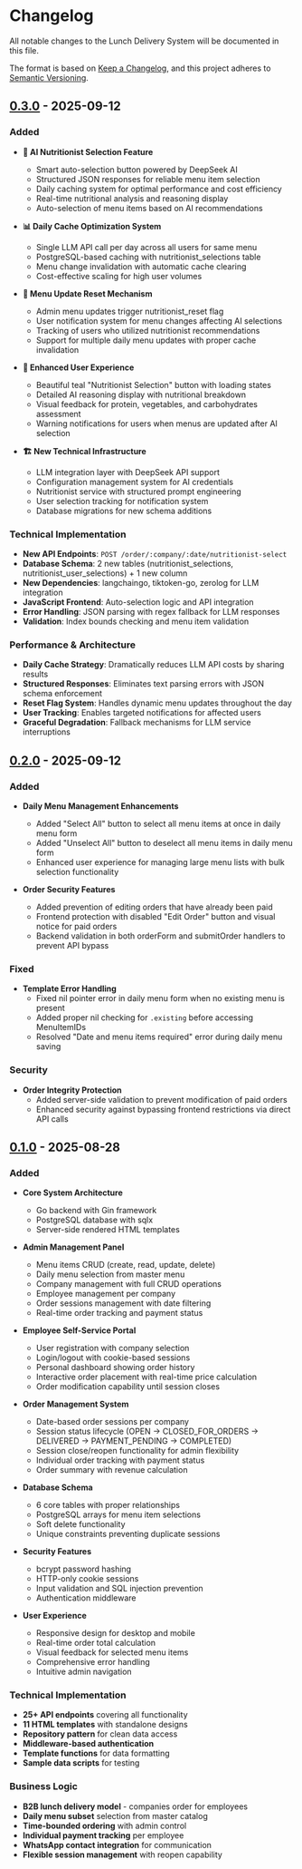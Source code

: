 # Changelog

All notable changes to the Lunch Delivery System will be documented in this file.

The format is based on [Keep a Changelog](https://keepachangelog.com/en/1.0.0/),
and this project adheres to [Semantic Versioning](https://semver.org/spec/v2.0.0.html).

## [0.3.0] - 2025-09-12

### Added
- **🧠 AI Nutritionist Selection Feature**
  - Smart auto-selection button powered by DeepSeek AI
  - Structured JSON responses for reliable menu item selection
  - Daily caching system for optimal performance and cost efficiency
  - Real-time nutritional analysis and reasoning display
  - Auto-selection of menu items based on AI recommendations

- **📊 Daily Cache Optimization System**
  - Single LLM API call per day across all users for same menu
  - PostgreSQL-based caching with nutritionist_selections table
  - Menu change invalidation with automatic cache clearing
  - Cost-effective scaling for high user volumes

- **🔄 Menu Update Reset Mechanism**
  - Admin menu updates trigger nutritionist_reset flag
  - User notification system for menu changes affecting AI selections
  - Tracking of users who utilized nutritionist recommendations
  - Support for multiple daily menu updates with proper cache invalidation

- **🎨 Enhanced User Experience**
  - Beautiful teal "Nutritionist Selection" button with loading states
  - Detailed AI reasoning display with nutritional breakdown
  - Visual feedback for protein, vegetables, and carbohydrates assessment
  - Warning notifications for users when menus are updated after AI selection

- **🏗️ New Technical Infrastructure**
  - LLM integration layer with DeepSeek API support
  - Configuration management system for AI credentials
  - Nutritionist service with structured prompt engineering
  - User selection tracking for notification system
  - Database migrations for new schema additions

### Technical Implementation
- **New API Endpoints**: `POST /order/:company/:date/nutritionist-select`
- **Database Schema**: 2 new tables (nutritionist_selections, nutritionist_user_selections) + 1 new column
- **New Dependencies**: langchaingo, tiktoken-go, zerolog for LLM integration
- **JavaScript Frontend**: Auto-selection logic and API integration
- **Error Handling**: JSON parsing with regex fallback for LLM responses
- **Validation**: Index bounds checking and menu item validation

### Performance & Architecture
- **Daily Cache Strategy**: Dramatically reduces LLM API costs by sharing results
- **Structured Responses**: Eliminates text parsing errors with JSON schema enforcement
- **Reset Flag System**: Handles dynamic menu updates throughout the day
- **User Tracking**: Enables targeted notifications for affected users
- **Graceful Degradation**: Fallback mechanisms for LLM service interruptions

## [0.2.0] - 2025-09-12

### Added
- **Daily Menu Management Enhancements**
  - Added "Select All" button to select all menu items at once in daily menu form
  - Added "Unselect All" button to deselect all menu items in daily menu form
  - Enhanced user experience for managing large menu lists with bulk selection functionality

- **Order Security Features**
  - Added prevention of editing orders that have already been paid
  - Frontend protection with disabled "Edit Order" button and visual notice for paid orders
  - Backend validation in both orderForm and submitOrder handlers to prevent API bypass

### Fixed
- **Template Error Handling**
  - Fixed nil pointer error in daily menu form when no existing menu is present
  - Added proper nil checking for `.existing` before accessing MenuItemIDs
  - Resolved "Date and menu items required" error during daily menu saving

### Security
- **Order Integrity Protection**
  - Added server-side validation to prevent modification of paid orders
  - Enhanced security against bypassing frontend restrictions via direct API calls

## [0.1.0] - 2025-08-28

### Added
- **Core System Architecture**
  - Go backend with Gin framework
  - PostgreSQL database with sqlx
  - Server-side rendered HTML templates

- **Admin Management Panel**
  - Menu items CRUD (create, read, update, delete)
  - Daily menu selection from master menu
  - Company management with full CRUD operations
  - Employee management per company
  - Order sessions management with date filtering
  - Real-time order tracking and payment status

- **Employee Self-Service Portal**
  - User registration with company selection
  - Login/logout with cookie-based sessions
  - Personal dashboard showing order history
  - Interactive order placement with real-time price calculation
  - Order modification capability until session closes

- **Order Management System**
  - Date-based order sessions per company
  - Session status lifecycle (OPEN → CLOSED_FOR_ORDERS → DELIVERED → PAYMENT_PENDING → COMPLETED)
  - Session close/reopen functionality for admin flexibility
  - Individual order tracking with payment status
  - Order summary with revenue calculation

- **Database Schema**
  - 6 core tables with proper relationships
  - PostgreSQL arrays for menu item selections
  - Soft delete functionality
  - Unique constraints preventing duplicate sessions

- **Security Features**
  - bcrypt password hashing
  - HTTP-only cookie sessions
  - Input validation and SQL injection prevention
  - Authentication middleware

- **User Experience**
  - Responsive design for desktop and mobile
  - Real-time order total calculation
  - Visual feedback for selected menu items
  - Comprehensive error handling
  - Intuitive admin navigation

### Technical Implementation
- **25+ API endpoints** covering all functionality
- **11 HTML templates** with standalone designs
- **Repository pattern** for clean data access
- **Middleware-based authentication**
- **Template functions** for data formatting
- **Sample data scripts** for testing

### Business Logic
- **B2B lunch delivery model** - companies order for employees
- **Daily menu subset** selection from master catalog
- **Time-bounded ordering** with admin control
- **Individual payment tracking** per employee
- **WhatsApp contact integration** for communication
- **Flexible session management** with reopen capability

[0.3.0]: https://github.com/miftahulmahfuzh/lunch-delivery/releases/tag/v0.3.0
[0.2.0]: https://github.com/miftahulmahfuzh/lunch-delivery/releases/tag/v0.2.0
[0.1.0]: https://github.com/miftahulmahfuzh/lunch-delivery/releases/tag/v0.1.0
